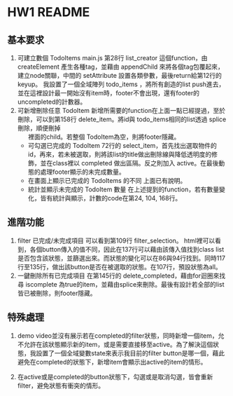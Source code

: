 # HW1 README
## 基本要求
1. 可建立數個 TodoItems
    main.js 第28行 list_creator 這個function，由 createElement 產生各種tag，並藉由 appendChild 來將各個tag包覆起來，建立node關聯，中間的 setAttribute 設置各類參數，最後return給第12行的keyup。 我設置了一個全域陣列 todo_items ，將所有創造的list push進去，並在這裡設計最一開始沒有item時，footer不會出現，還有footer的uncompleted的計數器。
2. 可新增刪除任意 TodoItem
    新增所需要的function在上面一點已經提過，至於刪除，可以到第158行 delete_item。將id與 todo_items相同的list透過 splice 刪除，順便刪掉 <ul> 裡面的child。若整個 TodoItem為空，則將footer隱藏。
3. 可勾選已完成的 TodoItem
    72行的 select_item，首先找出選取物件的id，再來，若未被選取，則將該list的title做出刪除線與降低透明度的修飾，並在class裡以 completed 做出區隔。反之則加入 active。在最後動態的處理footer顯示的未完成數量。
4. 在畫面上顯示已完成的 TodoItems 的不同
    上面已有說明。
5. 統計並顯示未完成的 TodoItem 數量
    在上述提到的function，若有數量變化，皆有統計與顯示，計數的code在第24, 104, 168行。
    
## 進階功能
1. filter 已完成/未完成項目
    可以看到第109行 filter_selection。 html裡可以看到，各個button傳入的值不同，因此在137行可以藉由該傳入值找到class list是否包含該狀態，並篩選出來。而狀態的變化可以在86與94行找到。同時117行至135行，做出該button是否在被選取的狀態。在107行，預設狀態為all。
2. 一鍵刪除所有已完成項目
    在第145行的 delete_completed，藉由for迴圈來找尋 iscomplete 為true的item，並藉由splice來刪除。最後有設計若全部的list皆已被刪除，則footer隱藏。

## 特殊處理
1. demo video並沒有展示若在completed的filter狀態，同時新增一個item，允不允許在該狀態顯示新的item，或是需要直接移至active。為了解決這個狀態，我設置了一個全域變數state來表示我目前的filter button是哪一個，藉此避免在completed的狀態下，新增item會顯示出active的item的情形。

2. 在active或是completed的button狀態下，勾選或是取消勾選，皆會重新filter，避免狀態有衝突的情形。

